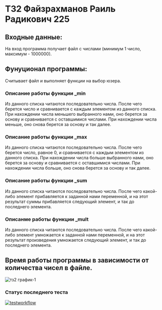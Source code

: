 # ТЗ2 Файзрахманов Раиль Радикович 225
## Входные данные:
На вход программа получает файл с числами (минимум 1 число, максимум - 1000000).
## Фунуционал программы:
Считывает файл и выполняет функции на выбор юзера.
### Описание работы функции _min
Из данного списка читаются последовательно числа. После чего берется число и сравнивается с каждым элементом из данного списка. При нахождении числа меньшего выбранного нами, оно берется за основу и сравнивается с оставшимися числами. При нахождении числа меньше, оно снова берется за основу и так далее.
### Описание работы функции _max
Из данного списка читаются последовательно числа. После чего берется число, равное 0, и сравнивается с каждым элементом из данного списка. При нахождении числа больше выбранного нами, оно берется за основу и сравнивается с оставшимися числами. При нахождении числа больше, оно снова берется за основу и так далее.
### Описание работы функции _sum
Из данного списка читаются последовательно числа. После чего какой-либо элемент прибавляется к заданной нами переменной, и на этот результат суммы прибавляется следующий элемент, и так до последнего элемента.
### Описанме работы функции _mult
Из данного списка читаются последовательно числа. После чего какой-либо элемент умножается к заданной нами переменной, и на этот результат произведения умножается следующий элемент, и так до последнего элемента.
## Время работы программы в зависимости от количества чисел в файле.
![тз2 график-1](https://user-images.githubusercontent.com/114862499/196052475-0b15c144-a006-492e-a162-b8ce813b8a16.png)

















### Статус последнего теста

[![testworkflow](https://github.com/railrofi/hse_tp_hw_2/actions/workflows/python-publish.yml/badge.svg)](https://github.com/railrofi/hse_tp_hw_2/actions/workflows/python-publish.yml)
